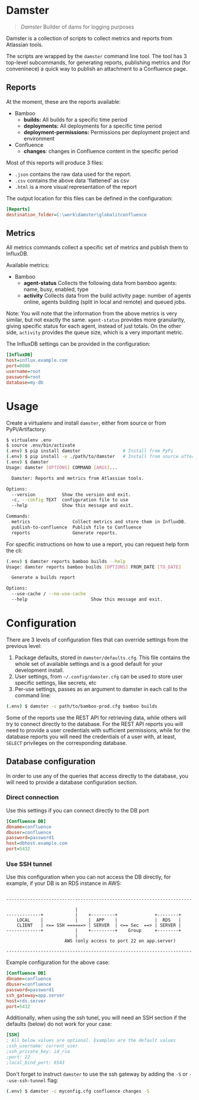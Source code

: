 
# Damster

> _Damster_	Builder of dams for logging purposes

Damster is a collection of scripts to collect metrics and reports from Atlassian tools.

The scripts are wrapped by the `damster` command line tool. The tool has 3 top-level subcommands,
for generating reports, publishing metrics and (for conveninece) a quick way to publish an attachment to
a Confluence page.

## Reports

At the moment, these are the reports available:

* Bamboo
  * **builds:** All builds for a specific time period
  * **deployments:** All deployments for a specific time period
  * **deployment-permissions:** Permissions per deployment project and environment
* Confluence
  * **changes**: changes in Confluence content in the specific period

Most of this reports will produce 3 files:
* `.json` contains the raw data used for the report.
* `.csv` contains the above data 'flattened' as csv
* `.html` is a more visual representation of the report

The output location for this files can be defined in the configuration:

```ini
[Reports]
destination_folder=C:\work\damster\globalitconfluence
```

## Metrics

All metrics commands collect a specific set of metrics and publish them to InfluxDB.

Available metrics:

* Bamboo
  * **agent-status** Collects the following data from bamboo agents: name, busy, enabled, type
  * **activity** Collects data from the build activity page: number of agents online, agents building
    (split in local and remote) and queued jobs.

Note: You will note that the information from the above metrics is very similar, but not exactly the same.
`agent-status` provides more granularity, giving specific status for each agent, instead of just totals.
On the other side, `activity` provides the queue size, which is a very important metric.

The InfluxDB settings can be provided in the configuration:

```ini
[InfluxDB]
host=influx.example.com
port=8086
username=root
password=root
database=my-db
```

# Usage

Create a virtualenv and install `damster`, either from source or from PyPi/Artifactory:

```bash
$ virtualenv .env
$ source .env/bin/activate
(.env) $ pip install damster                # Install from PyPi
(.env) $ pip install -e ./path/to/damster   # Install from source after clone
(.env) $ damster
Usage: damster [OPTIONS] COMMAND [ARGS]...

  Damster: Reports and metrics from Atlassian tools.

Options:
  --version          Show the version and exit.
  -c, --config TEXT  configuration file to use
  --help             Show this message and exit.

Commands:
  metrics                Collect metrics and store them in InfluxDB.
  publish-to-confluence  Publish file to Confluence
  reports                Generate reports.

```

For specific instructions on how to use a report, you can request help form the cli:

```bash
(.env) $ damster reports bamboo builds --help
Usage: damster reports bamboo builds [OPTIONS] FROM_DATE [TO_DATE]

  Generate a builds report

Options:
  --use-cache / --no-use-cache
  --help                        Show this message and exit.
```

# Configuration

There are 3 levels of configuration files that can override settings from the previous level:

1. Package defaults, stored in `damster/defaults.cfg`. This file contains the whole set of available
settings and is a good default for your development install.
2. User settings, from `~/.config/damster.cfg` can be used to store user specific settings, like secrets, etc
3. Per-use settings, passes as an argument to damster in each call to the command line:

```bash
(.env) $ damster -c path/to/bamboo-prod.cfg bamboo builds
```

Some of the reports use the REST API for retrieving data, while others will try to connect directly to the
database. For the REST API reports you will need to provide a user credentials with sufficient permissions,
while for the database reports you will need the credentials of a user with, at least, `SELECT` privileges
on the corresponding database.

## Database configuration

In order to use any of the queries that access directly to the database, you will need to provide a database
configuration section.

### Direct connection

Use this settings if you can connect directly to the DB port

```ini
[Confluence DB]
dbname=confluence
dbuser=confluence
password=password1
host=dbhost.example.com
port=5432
```

### Use SSH tunnel

Use this configuration when you can not access the DB directly, for example, if your DB is an
RDS instance in AWS:

```

----------------------------------------------------------------------

                          |
-------------+            |    +---------+              +--------+
    LOCAL    |            |    |  APP    |              |  RDS   |
    CLIENT   | <== SSH ======> | SERVER  | <== Sec  ==> | SERVER |
-------------+            |    +---------+    Group     +--------+
                          |
                      AWS (only access to port 22 on app.server)

----------------------------------------------------------------------
```

Example configuration for the above case:

```ini
[Confluence DB]
dbname=confluence
dbuser=confluence
password=password1
ssh_gateway=app.server
host=rds.server
port=5432
```

Additionally, when using the ssh tunel, you will need an SSH section if the defaults (below) do not work for your case:

```ini
[SSH]
; All below values are optional. Examples are the default values
;ssh_username: current_user
;ssh_private_key: id_rsa
;port: 22
;local_bind_port: 6543
```

Don't forget to instruct `damster` to use the ssh gateway by adding the `-S` or `--use-ssh-tunnel` flag:

```bash
(.env) $ damster -c myconfig.cfg confluence changes -S
```
